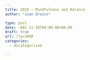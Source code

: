 ```yaml
---
title: 2019 – Mindfulness and Balance
author: "Juan Orozco" 

type: post
date: -001-11-30T00:00:00+00:00
draft: true
url: /?p=3090
categories:
  - Uncategorized

---
```

